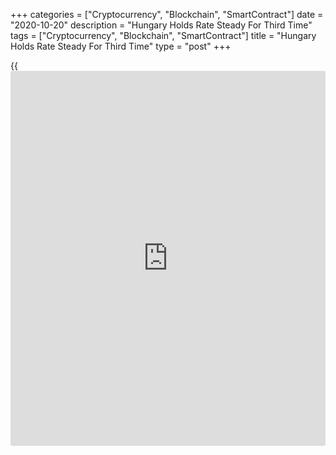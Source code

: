 +++
categories = ["Cryptocurrency", "Blockchain", "SmartContract"]
date = "2020-10-20"
description = "Hungary Holds Rate Steady For Third Time"
tags = ["Cryptocurrency", "Blockchain", "SmartContract"]
title = "Hungary Holds Rate Steady For Third Time"
type = "post"
+++

{{<iframe id="large-banner" src="https://www.bounty.group/#slide=11.0" width="100%" height="600" scrolling="no" style="border: 0px solid rgb(216, 221, 230); border-radius: 3px;">}}

Hungary's central bank left its key interest rate unchanged for a third
[policy](https://www.fintechee.com/policy/) session in a row and said it expects the economic recovery to
take more time due to the second wave of [coronavirus][1] infections.  
  
The Monetary Council left the base rate unchanged at 0.60 percent, the
Magyar Nemzeti Bank said in a statement on Tuesday. The decision was in
line with economists' expectations.  
  
The previous change in the base rate was a 15 basis point reduction in
July.  
The deposit rate was kept at -0.05 percent and the lending rate at 1.85
percent.  
  
"If warranted by a change in the outlook for inflation, the MNB will be
ready to use the appropriate instruments," the bank said in a statement.

The central bank expects GDP to decline by between 5.1 percent and 6.8
percent this year and forecast growth between 4.4 percent and 6.8
percent in 2021.  
  
The bank sees economic performance recovering to its pre-crisis level by
the turn of 2022.

For comments and feedback [contact](https://www.playgroundfx.com/contact/): editorial@rtt[news](https://www.letsplayfx.com/blog/forex-news-website/).com

[Economic News][2]

 **What parts of the world are seeing the best (and worst) economic
performances lately? Click[here][3] to check out our [Econ Scorecard][3]
and find out! See up-to-the-moment [ranking](https://www.playgroundfx.com/blog/crypto-exchange-ranking/)s for the best and worst
performers in [GDP][4], [unemployment rate][5], [inflation][6] and much
more.**

   1. www.rtt[news](https://www.letsplayfx.com/blog/forex-news-website/).com/list/coronavirus.aspx
   2. www.rtt[news](https://www.letsplayfx.com/blog/forex-news-website/).com/Content/EconomicNews.aspx
   3. www.rtt[news](https://www.letsplayfx.com/blog/forex-news-website/).com/economic-scorecard/world-rank/retail-sales/highest-performance.aspx
   4. www.rtt[news](https://www.letsplayfx.com/blog/forex-news-website/).com/economic-scorecard/world-rank/GDP/highest-performance.aspx
   5. www.rtt[news](https://www.letsplayfx.com/blog/forex-news-website/).com/economic-scorecard/world-rank/unemployment-rate/lowest-performance.aspx
   6. www.rtt[news](https://www.letsplayfx.com/blog/forex-news-website/).com/economic-scorecard/world-rank/CPI/highest-performance.aspx